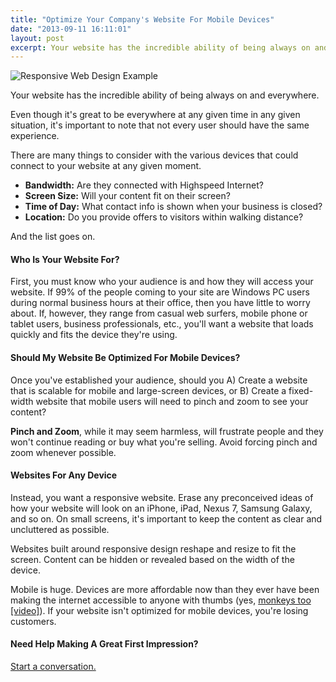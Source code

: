 ```yaml
---
title: "Optimize Your Company's Website For Mobile Devices"
date: "2013-09-11 16:11:01"
layout: post
excerpt: Your website has the incredible ability of being always on and everywhere. Even though it's great to be everywhere at any given time in any given situation, it's important to note...
---
```

![Responsive Web Design Example](/images/blog-responsive-webdesign.png)

Your website has the incredible ability of being always on and everywhere.

Even though it's great to be everywhere at any given time in any given situation, it's important to note that not every user should have the same experience.

There are many things to consider with the various devices that could connect to your website at any given moment.

* **Bandwidth:** Are they connected with Highspeed Internet?
* **Screen Size:** Will your content fit on their screen?
* **Time of Day:** What contact info is shown when your business is closed?
* **Location:** Do you provide offers to visitors within walking distance?

And the list goes on.

#### Who Is Your Website For?
First, you must know who your audience is and how they will access your website. If 99% of the people coming to your site are Windows PC users during normal business hours at their office, then you have little to worry about. If, however, they range from casual web surfers, mobile phone or tablet users, business professionals, etc., you'll want a website that loads quickly and fits the device they're using.

#### Should My Website Be Optimized For Mobile Devices?
Once you've established your audience, should you A) Create a website that is scalable for mobile and large-screen devices, or B) Create a fixed-width website that mobile users will need to pinch and zoom to see your content?

**Pinch and Zoom**, while it may seem harmless, will frustrate people and they won't continue reading or buy what you're selling. Avoid forcing pinch and zoom whenever possible.

#### Websites For Any Device
Instead, you want a responsive website. Erase any preconceived ideas of how your website will look on an iPhone, iPad, Nexus 7, Samsung Galaxy, and so on. On small screens, it's important to keep the content as clear and uncluttered as possible.

Websites built around responsive design reshape and resize to fit the screen. Content can be hidden or revealed based on the width of the device.

Mobile is huge. Devices are more affordable now than they ever have been making the internet accessible to anyone with thumbs (yes, [monkeys too [video]](http://mashable.com/2011/07/21/monkey-iphone/)). If your website isn't optimized for mobile devices, you're losing customers.

#### Need Help Making A Great First Impression?
[Start a conversation.](/contact/)







